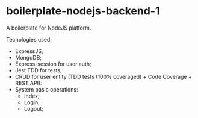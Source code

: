 # boilerplate-nodejs-backend-1

A boilerplate for NodeJS platform.

Tecnologies used:
  - ExpressJS;
  - MongoDB;
  - Express-session for user auth;
  - Jest TDD for tests;
  - CRUD for user entity (TDD tests (100% coveraged) + Code Coverage + REST API):
  - System basic operations:
    - Index;
    - Login;
    - Logout;
